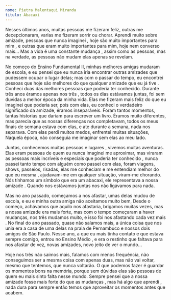 ```yaml
---
nome: Pietra Malentaqui Miranda
titulo: Abacaxi
---
```


Nesses últimos anos,  muitas pessoas me fizeram feliz, outras me decepcionaram, varias me fizeram sorrir ou  chorar. Aprendi muito sobre amizade, pessoas que nunca imaginei , hoje são muito importantes para mim , e outras que eram muito importantes para mim,  hoje nem converso mais... Mas a vida é uma constante mudança , assim como as pessoas, mas na verdade,  as pessoas não mudam elas apenas se revelam.

No começo do Ensino Fundamental II,  minhas melhores amigas mudaram de escola, e eu pensei que eu nunca iria encontrar outras amizades que pudessem ocupar o lugar delas; mas com o passar do tempo,  eu encontrei pessoas que hoje são melhores do que qualquer amizade que eu já tive . Conheci duas das melhores pessoas que poderia ter conhecido.  Durante três anos éramos   apenas nos três , todos os dias  estávamos juntas, foi sem duvidas a melhor época da minha vida. Elas me fizeram mais feliz do que eu imaginei que poderia ser,  pois com elas,  eu conheci o verdadeiro significado da amizade,  éramos inseparáveis. Foram tantos momentos, tantas historias que dariam para escrever um livro.  Éramos muito diferentes,  mas parecia que as nossas diferenças nos completavam, todos os meus finais de semana estava  com elas,  e ate durante a semana, nada  nos separava. Com elas perdi muitos medos, enfrentei muitas situações,  Naquela época,  não conseguia me imaginar sem elas ao meu lado.

Juntas,  conhecemos muitas pessoas e lugares , vivemos muitas aventuras. Elas eram pessoas de quem eu nunca imaginei me aproximar, mas viraram  as pessoas mais incríveis e especiais que poderia ter conhecido , nunca passei tanto tempo com alguém como passei com elas, foram viagens, shows, passeios, risadas, elas me conheciam e me entendiam melhor do que eu mesma , ajudavam-me  em qualquer situação,  viram-me  chorando.  Nós  tínhamos um símbolo que era um abacaxi, ele representava a nossa amizade . Quando nos estávamos juntas nos não ligávamos para nada.

Mas no ano passado,  começamos a nos afastar, umas delas mudou de escola, e eu  e minha outra amiga não aceitamos muito bem, Desde o começo,  achávamos que aquilo nos afastaria, brigamos muitas vezes, mas a nossa amizade era mais forte, mas com o tempo começaram a haver mudanças, nos três mudamos muito, e isso foi nos afastando cada vez mais . No final do ano passado,  quase não saíamos mais, a única coisa que nos unia era a casa de uma delas na praia de Pernambuco e nossos dois amigos de São Paulo. Nesse ano,  a que eu mais tinha contato e que estava sempre comigo,  entrou no Ensino Médio , e era o restinho que faltava para nos afastar de vez, novas amizades, novo jeito de ver o mundo...

Hoje nos três não saímos mais, falamos com menos frequência,  não conseguimos ser a mesma coisa com apenas duas, mas não vai voltar, mesmo que  tentemos,  que   nunca voltarão. O que podemos fazer é guardar os momentos bons na memória, porque sem dúvidas elas são pessoas de quem eu mais sinto falta nesse mundo. Sempre pensei que a nossa amizade fosse mais forte do que as mudanças , mas há algo que aprendi , nada dura para sempre então temos que aproveitar os momentos antes que acabem.


